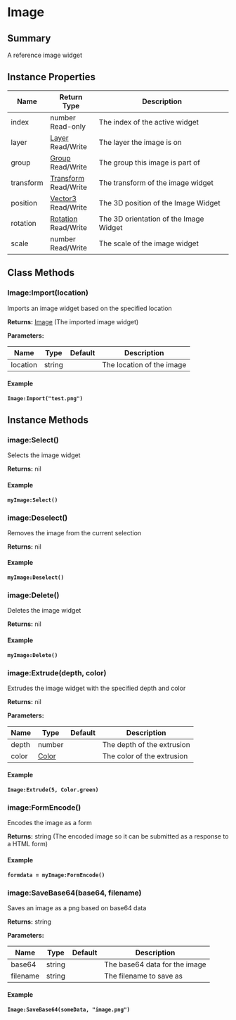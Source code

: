 
# Image

## Summary
A reference image widget


## Instance Properties

<table data-full-width="false">
<thead><tr><th>Name</th><th>Return Type</th><th>Description</th></tr></thead>
<tbody>
<tr><td>index</td><td>number<br>Read-only</td><td>The index of the active widget</td></tr>
<tr><td>layer</td><td><a href="layer.md">Layer</a><br>Read/Write</td><td>The layer the image is on</td></tr>
<tr><td>group</td><td><a href="group.md">Group</a><br>Read/Write</td><td>The group this image is part of</td></tr>
<tr><td>transform</td><td><a href="transform.md">Transform</a><br>Read/Write</td><td>The transform of the image widget</td></tr>
<tr><td>position</td><td><a href="vector3.md">Vector3</a><br>Read/Write</td><td>The 3D position of the Image Widget</td></tr>
<tr><td>rotation</td><td><a href="rotation.md">Rotation</a><br>Read/Write</td><td>The 3D orientation of the Image Widget</td></tr>
<tr><td>scale</td><td>number<br>Read/Write</td><td>The scale of the image widget</td></tr>
</tbody></table>



## Class Methods

        
### Image:Import(location)

Imports an image widget based on the specified location

**Returns:** <a href="image.md">Image</a>  (The imported image widget)


**Parameters:**

<table data-full-width="false">
<thead><tr><th>Name</th><th>Type</th><th>Default</th><th>Description</th></tr></thead>
<tbody><tr><td>location</td><td>string</td><td></td><td>The location of the image</td></tr></tbody></table>




#### Example

<pre class="language-lua"><code class="lang-lua"><strong>Image:Import("test.png")</strong></code></pre>



    

## Instance Methods

        
### image:Select()

Selects the image widget

**Returns:** nil 




#### Example

<pre class="language-lua"><code class="lang-lua"><strong>myImage:Select()</strong></code></pre>




### image:Deselect()

Removes the image from the current selection

**Returns:** nil 




#### Example

<pre class="language-lua"><code class="lang-lua"><strong>myImage:Deselect()</strong></code></pre>




### image:Delete()

Deletes the image widget

**Returns:** nil 




#### Example

<pre class="language-lua"><code class="lang-lua"><strong>myImage:Delete()</strong></code></pre>




### image:Extrude(depth, color)

Extrudes the image widget with the specified depth and color

**Returns:** nil 


**Parameters:**

<table data-full-width="false">
<thead><tr><th>Name</th><th>Type</th><th>Default</th><th>Description</th></tr></thead>
<tbody><tr><td>depth</td><td>number</td><td></td><td>The depth of the extrusion</td></tr>
<tr><td>color</td><td><a href="color.md">Color</a></td><td></td><td>The color of the extrusion</td></tr></tbody></table>




#### Example

<pre class="language-lua"><code class="lang-lua"><strong>Image:Extrude(5, Color.green)</strong></code></pre>




### image:FormEncode()

Encodes the image as a form

**Returns:** string  (The encoded image so it can be submitted as a response to a HTML form)




#### Example

<pre class="language-lua"><code class="lang-lua"><strong>formdata = myImage:FormEncode()</strong></code></pre>




### image:SaveBase64(base64, filename)

Saves an image as a png based on base64 data

**Returns:** string 


**Parameters:**

<table data-full-width="false">
<thead><tr><th>Name</th><th>Type</th><th>Default</th><th>Description</th></tr></thead>
<tbody><tr><td>base64</td><td>string</td><td></td><td>The base64 data for the image</td></tr>
<tr><td>filename</td><td>string</td><td></td><td>The filename to save as</td></tr></tbody></table>




#### Example

<pre class="language-lua"><code class="lang-lua"><strong>Image:SaveBase64(someData, "image.png")</strong></code></pre>



    
